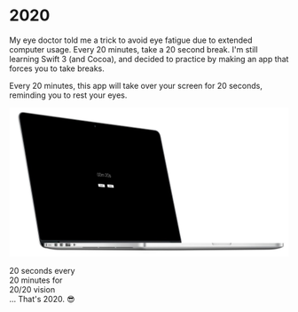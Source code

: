 # 2020

My eye doctor told me a trick to avoid eye fatigue due to extended computer usage. Every 20 minutes, take a 20 second break. 
I'm still learning Swift 3 (and Cocoa), and decided to practice by making an app that forces you to take breaks.

Every 20 minutes, this app will take over your screen for 20 seconds, reminding you to rest your eyes. 

![Demo](https://raw.githubusercontent.com/pbitutsky/2020/master/demo.png)


20 seconds every  
20 minutes for  
20/20 vision  
... That's 2020. 😎

